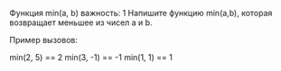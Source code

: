 Функция min(a, b)
важность: 1
Напишите функцию min(a,b), которая возвращает меньшее из чисел a и b.

Пример вызовов:

min(2, 5) == 2
min(3, -1) == -1
min(1, 1) == 1